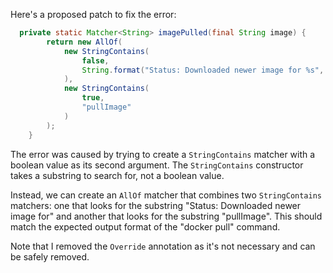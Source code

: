 Here's a proposed patch to fix the error:
```java
  private static Matcher<String> imagePulled(final String image) {
        return new AllOf(
            new StringContains(
                false,
                String.format("Status: Downloaded newer image for %s", image)
            ),
            new StringContains(
                true,
                "pullImage"
            )
        );
    }
```
The error was caused by trying to create a `StringContains` matcher with a boolean value as its second argument. The `StringContains` constructor takes a substring to search for, not a boolean value.

Instead, we can create an `AllOf` matcher that combines two `StringContains` matchers: one that looks for the substring "Status: Downloaded newer image for" and another that looks for the substring "pullImage". This should match the expected output format of the "docker pull" command.

Note that I removed the `Override` annotation as it's not necessary and can be safely removed.